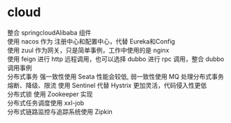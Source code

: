 # cloud
整合 springcloudAlibaba 组件</br>
使用 nacos 作为 注册中心和配置中心，代替 Eureka和Config </br>
使用 zuul 作为网关，只是简单事例，工作中使用的是 nginx </br>
使用 feign 进行 http 远程调用，也可以选择 dubbo 进行 rpc 调用，整合 dubbo 调用事例 </br>
分布式事务 强一致性使用 Seata 性能会较低, 弱一致性使用 MQ 处理分布式事务 </br>
熔断、降级、限流 使用 Sentinel 代替 Hystrix 更加灵活，代码侵入性更低 </br>
分布式锁 使用 Zookeeper 实现 </br>
分布式任务调度使用 xxl-job </br>
分布式链路监控与追踪系统使用 Zipkin </br>

